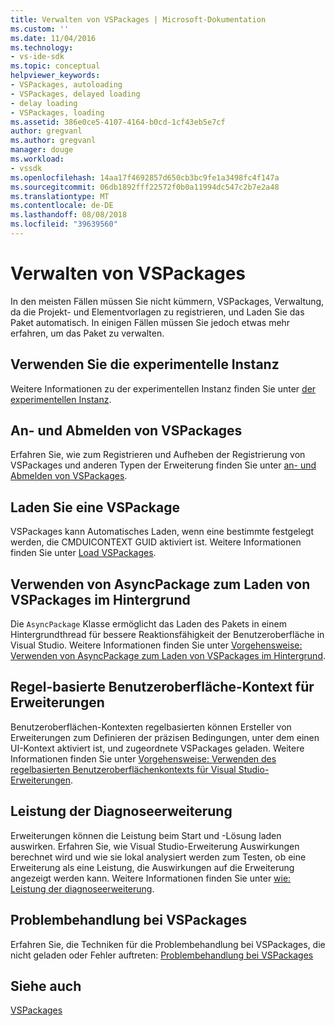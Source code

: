 ```yaml
---
title: Verwalten von VSPackages | Microsoft-Dokumentation
ms.custom: ''
ms.date: 11/04/2016
ms.technology:
- vs-ide-sdk
ms.topic: conceptual
helpviewer_keywords:
- VSPackages, autoloading
- VSPackages, delayed loading
- delay loading
- VSPackages, loading
ms.assetid: 386e0ce5-4107-4164-b0cd-1cf43eb5e7cf
author: gregvanl
ms.author: gregvanl
manager: douge
ms.workload:
- vssdk
ms.openlocfilehash: 14aa17f4692857d650cb3bc9fe1a3498fc4f147a
ms.sourcegitcommit: 06db1892fff22572f0b0a11994dc547c2b7e2a48
ms.translationtype: MT
ms.contentlocale: de-DE
ms.lasthandoff: 08/08/2018
ms.locfileid: "39639560"
---
```

# <a name="manage-vspackages"></a>Verwalten von VSPackages
In den meisten Fällen müssen Sie nicht kümmern, VSPackages, Verwaltung, da die Projekt- und Elementvorlagen zu registrieren, und Laden Sie das Paket automatisch. In einigen Fällen müssen Sie jedoch etwas mehr erfahren, um das Paket zu verwalten.  
  
## <a name="use-the-experimental-instance"></a>Verwenden Sie die experimentelle Instanz  
 Weitere Informationen zu der experimentellen Instanz finden Sie unter [der experimentellen Instanz](../extensibility/the-experimental-instance.md).  
  
## <a name="register-and-unregister-vspackages"></a>An- und Abmelden von VSPackages  
 Erfahren Sie, wie zum Registrieren und Aufheben der Registrierung von VSPackages und anderen Typen der Erweiterung finden Sie unter [an- und Abmelden von VSPackages](../extensibility/registering-and-unregistering-vspackages.md).  
  
## <a name="load-a-vspackage"></a>Laden Sie eine VSPackage  
 VSPackages kann Automatisches Laden, wenn eine bestimmte festgelegt werden, die CMDUICONTEXT GUID aktiviert ist. Weitere Informationen finden Sie unter [Load VSPackages](../extensibility/loading-vspackages.md).  
  
## <a name="use-asyncpackage-to-load-vspackages-in-the-background"></a>Verwenden von AsyncPackage zum Laden von VSPackages im Hintergrund  
 Die `AsyncPackage` Klasse ermöglicht das Laden des Pakets in einem Hintergrundthread für bessere Reaktionsfähigkeit der Benutzeroberfläche in Visual Studio. Weitere Informationen finden Sie unter [Vorgehensweise: Verwenden von AsyncPackage zum Laden von VSPackages im Hintergrund](../extensibility/how-to-use-asyncpackage-to-load-vspackages-in-the-background.md).  
  
## <a name="rule-based-ui-context-for-extensions"></a>Regel-basierte Benutzeroberfläche-Kontext für Erweiterungen  
 Benutzeroberflächen-Kontexten regelbasierten können Ersteller von Erweiterungen zum Definieren der präzisen Bedingungen, unter dem einen UI-Kontext aktiviert ist, und zugeordnete VSPackages geladen. Weitere Informationen finden Sie unter [Vorgehensweise: Verwenden des regelbasierten Benutzeroberflächenkontexts für Visual Studio-Erweiterungen](../extensibility/how-to-use-rule-based-ui-context-for-visual-studio-extensions.md).  
  
## <a name="diagnose-extension-performance"></a>Leistung der Diagnoseerweiterung  
Erweiterungen können die Leistung beim Start und -Lösung laden auswirken. Erfahren Sie, wie Visual Studio-Erweiterung Auswirkungen berechnet wird und wie sie lokal analysiert werden zum Testen, ob eine Erweiterung als eine Leistung, die Auswirkungen auf die Erweiterung angezeigt werden kann. Weitere Informationen finden Sie unter [wie: Leistung der diagnoseerweiterung](how-to-diagnose-extension-performance.md). 
  
## <a name="troubleshoot-vspackages"></a>Problembehandlung bei VSPackages  
 Erfahren Sie, die Techniken für die Problembehandlung bei VSPackages, die nicht geladen oder Fehler auftreten: [Problembehandlung bei VSPackages](../extensibility/troubleshooting-vspackages.md)  
  
## <a name="see-also"></a>Siehe auch  
 [VSPackages](../extensibility/internals/vspackages.md)